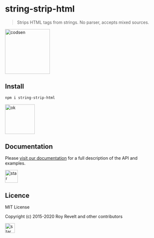 # string-strip-html

> Strips HTML tags from strings. No parser, accepts mixed sources.

<img src="https://codsen.com/images/png-codsen-1.png" width="148" alt="codsen" align="center">

## Install

```bash
npm i string-strip-html
```

<img src="https://codsen.com/images/png-codsen-ok.png" width="98" alt="ok" align="center">

## Documentation

Please [visit our documentation](https://codsen.com/os/string-strip-html/) for a full description of the API and examples.

<img src="https://codsen.com/images/png-codsen-star.png" width="42" alt="star" align="center">

## Licence

MIT License

Copyright (c) 2015-2020 Roy Revelt and other contributors

<img src="https://codsen.com/images/png-codsen-star-small.png" width="32" alt="star" align="center">
